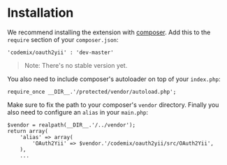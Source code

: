 Installation
============

We recommend installing the extension with [composer](http://getcomposer.org/). Add this to
the `require` section of your `composer.json`:

    'codemix/oauth2yii' : 'dev-master'

> Note: There's no stable version yet.

You also need to include composer's autoloader on top of your `index.php`:

    require_once __DIR__.'/protected/vendor/autoload.php';

Make sure to fix the path to your composer's `vendor` directory. Finally you also need to
configure an `alias` in your `main.php`:

```
$vendor = realpath(__DIR__.'/../vendor');
return array(
    'alias' => array(
        'OAuth2Yii' => $vendor.'/codemix/oauth2yii/src/OAuth2Yii',
    ),
    ...
```
